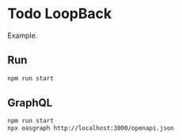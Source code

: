 # Todo LoopBack

Example.

## Run

```bash
npm run start
```

## GraphQL

```bash
npm run start
npx oasgraph http://localhost:3000/openapi.json
```
